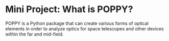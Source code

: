 # Mini Project: What is POPPY?

<p class="tab">POPPY is a Python package that can create various forms of optical elements in order to analyze optics for space telescopes and other devices within the far and mid-field.</p>
